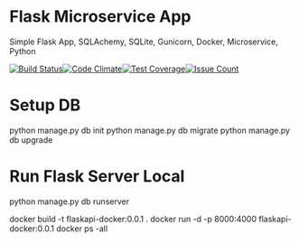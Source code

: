 Flask Microservice App
======================

Simple Flask App, SQLAchemy, SQLite, Gunicorn, Docker, Microservice, Python

[![Build Status](https://travis-ci.org/ravishan16/FlaskApp.svg?branch=master)](https://travis-ci.org/ravishan16/FlaskApp)[![Code Climate](https://codeclimate.com/github/ravishan16/FlaskApp/badges/gpa.svg)](https://codeclimate.com/github/FlaskApp/CountByAlexa)[![Test Coverage](https://codeclimate.com/github/ravishan16/FlaskApp/badges/coverage.svg)](https://codeclimate.com/github/ravishan16/FlaskApp)[![Issue Count](https://codeclimate.com/github/ravishan16/FlaskApp/badges/issue_count.svg)](https://codeclimate.com/github/ravishan16/FlaskApp)

Setup DB
========

python manage.py db init python manage.py db migrate python manage.py db upgrade

Run Flask Server Local
======================

python manage.py db runserver

docker build -t flaskapi-docker:0.0.1 . docker run -d -p 8000:4000 flaskapi-docker:0.0.1 docker ps -all
